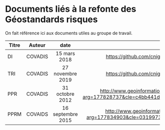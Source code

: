 # Documents liés à la refonte des Géostandards risques

On fait référence ici aux documents utiles au groupe de travail.

| Titre     | Auteur   | date  |                                    Lien                                                                  |
| --------- |:--------:|:------:|:--------------------------------------------------------------------------------------------------------:|
| DI | COVADIS | 15 mars 2018 | https://github.com/cnigfr/Geostandards-Risques/blob/main/documents/COVADIS_standard_DI_v2.1_cle84e119.pdf |
| TRI| COVADIS | 27 novembre 2019 | https://github.com/cnigfr/Geostandards-Risques/blob/main/documents/COVADIS_standard_DI_v2.1_cle84e119.pdf |
| PPR| COVADIS | 31 octobre 2012 | http://www.geoinformations.developpement-durable.gouv.fr/fichier/pdf/COVADIS_standard_PPR_v1_cor_cle2262bf.pdf?arg=177828737&cle=c4bb441d752f719a912f13fdc4253227725c4292&file=pdf%2FCOVADIS_standard_PPR_v1_cor_cle2262bf.pdf |
| PPRM | COVAIDS | 16 septembre 2015 | http://www.geoinformations.developpement-durable.gouv.fr/fichier/pdf/covadis_standard_pprm_v1_cle5f1867.pdf?arg=177834903&cle=03199730531ea94d495483756e49e70eca96a58a&file=pdf%2Fcovadis_standard_pprm_v1_cle5f1867.pdf |
